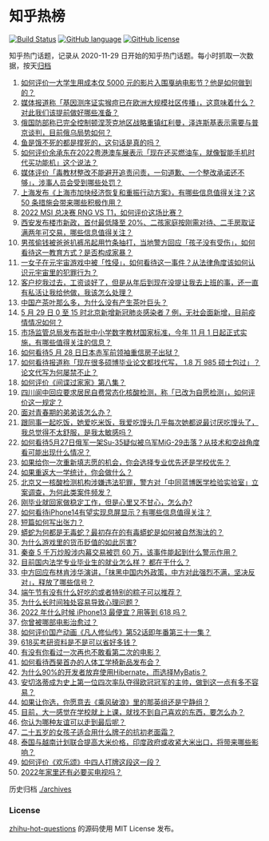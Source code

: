 # 知乎热榜
[![Build Status](https://github.com/ToWeLong/zhihu-hot-questions/workflows/CI/badge.svg)](https://github.com/ToWeLong/zhihu-hot-questions/actions)
[![GitHub language](https://img.shields.io/badge/language-golang-orange.svg)](https://golang.org/)
[![GitHub license](https://img.shields.io/github/license/ToWeLong/zhihu-hot-questions)](https://github.com/ToWeLong/zhihu-hot-questions/blob/main/LICENSE)

知乎热门话题，记录从 2020-11-29 日开始的知乎热门话题。每小时抓取一次数据，按天[归档](./archives)

<!-- BEGIN -->

1. [如何评价一大学生用成本仅 5000 元的影片入围戛纳电影节？他是如何做到的？](https://www.zhihu.com/question/534773901)
1. [媒体报道称「基因测序证实猴痘已在欧洲大规模社区传播」，这意味着什么？对此我们该提前做好哪些准备？](https://www.zhihu.com/question/535075164)
1. [俄国防部称已完全控制顿涅茨克地区战略重镇红利曼，泽连斯基表示需要与普京谈判，目前俄乌局势如何？](https://www.zhihu.com/question/535069552)
1. [鱼是饿不死的都是撑死的，这句话是真的吗？](https://www.zhihu.com/question/531704430)
1. [如何评价余承东在2022粤港澳车展表示「现在还买燃油车，就像智能手机时代买功能机」这个说法？](https://www.zhihu.com/question/535045107)
1. [媒体评价「毒教材整改不能避开追责问责，一句道歉、一个整改承诺还不够」，涉事人员会受到哪些处罚？](https://www.zhihu.com/question/535076046)
1. [上海发布《上海市加快经济恢复和重振行动方案》，有哪些信息值得关注？这 50 条措施会带来哪些积极作用？](https://www.zhihu.com/question/535100076)
1. [2022 MSI 总决赛 RNG VS T1，如何评价这场比赛？](https://www.zhihu.com/question/535102348)
1. [西安发布楼市新政，首付最低降至 20%、二孩家庭按刚需对待、二手房取证满两年可交易，哪些信息值得关注？](https://www.zhihu.com/question/535078899)
1. [男孩偷钱被爸爸扒裤吊起用竹条抽打，当地警方回应「孩子没有受伤」，如何看待这一教育方式？是否构成家暴？](https://www.zhihu.com/question/535063993)
1. [一女子在元宇宙游戏中被「性侵」，如何看待这一事件？从法律角度该如何认识元宇宙里的犯罪行为？](https://www.zhihu.com/question/535004258)
1. [客户挖我过去，工资谈好了，但是从年后到现在没提让我去上班的事，还一直有私活让我给他做，我该怎么处理？](https://www.zhihu.com/question/534887349)
1. [中国产茶叶那么多，为什么没有产生茶叶巨头？](https://www.zhihu.com/question/534217894)
1. [5 月 29 日 0 至 15 时北京新增新冠肺炎感染者 7 例，无社会面新增，目前疫情情况如何？](https://www.zhihu.com/question/535116240)
1. [市场监管总局发布首批中小学数字教材国家标准，今年 11 月 1 日起正式实施，有哪些值得关注的信息？](https://www.zhihu.com/question/535076678)
1. [如何看待5 月 28 日日本赤军前领袖重信房子出狱？](https://www.zhihu.com/question/534983472)
1. [如何看待报道称「现在很多硕博毕业论文都找代写， 1.8 万 985 硕士包过」？论文代写为何屡禁不止？](https://www.zhihu.com/question/534680508)
1. [如何评价《间谍过家家》第八集？](https://www.zhihu.com/question/535007720)
1. [四川阆中回应要求居民自费常态化核酸检测，称「已改为自愿检测」，如何评价这一规定？](https://www.zhihu.com/question/534996292)
1. [面对青春期的弟弟该怎么办？](https://www.zhihu.com/question/519136857)
1. [跟同事一起吃饭，她爱吃米饭，我爱吃馒头几乎每次她都说最讨厌吃馒头了，我总觉得不太舒服，是我太敏感吗？](https://www.zhihu.com/question/505629130)
1. [如何看待5月27日俄军一架Su-35疑似被乌军MiG-29击落？从技术和空战角度看可能出现什么情况？](https://www.zhihu.com/question/534919616)
1. [如果给你一次重新填志愿的机会，你会选择专业优先还是学校优先？](https://www.zhihu.com/question/457246703)
1. [如果重返大一学统计，你会做什么？](https://www.zhihu.com/question/531494960)
1. [北京又一核酸检测机构涉嫌违法犯罪，警方对「中同蓝博医学检验实验室」立案调查，为何此类案件频发？](https://www.zhihu.com/question/535098930)
1. [刚毕业就回家做稳定工作，但是心里又不甘心，怎么办?](https://www.zhihu.com/question/535017768)
1. [如何看待iPhone14有望实现息屏显示？有哪些信息值得关注？](https://www.zhihu.com/question/534450877)
1. [短篇如何写出张力？](https://www.zhihu.com/question/488149966)
1. [蟒蛇为何都是无毒蛇？最初存在的有毒蟒蛇是如何被自然淘汰的？](https://www.zhihu.com/question/54120744)
1. [为什么游戏里的货币贬值的如此厉害?](https://www.zhihu.com/question/534764157)
1. [秦奋 5 千万炒股涉内幕交易被罚 60 万，该事件能起到什么警示作用？](https://www.zhihu.com/question/535064495)
1. [目前国内法学专业毕业生的就业怎么样？  都在干什么？](https://www.zhihu.com/question/20925426)
1. [中方回应布林肯涉华演讲，「抹黑中国内外政策，中方对此强烈不满，坚决反对」，释放了哪些信号？](https://www.zhihu.com/question/534850355)
1. [端午节有没有什么好吃的或者特别的粽子可以推荐？](https://www.zhihu.com/question/394905152)
1. [为什么长时间独处容易导致心理问题？](https://www.zhihu.com/question/507178360)
1. [2022 年什么时候 iPhone13 最便宜？用等到 618 吗？](https://www.zhihu.com/question/514096964)
1. [你曾被哪部电影治愈过？](https://www.zhihu.com/question/525386871)
1. [如何评价国产动画《凡人修仙传》第52话即年番第三十一集？](https://www.zhihu.com/question/535077775)
1. [618买考研资料是不是可以省好多钱？](https://www.zhihu.com/question/530629949)
1. [有没有你看过一次再也不敢看第二次的电影？](https://www.zhihu.com/question/281045909)
1. [如何看待西昊首办的人体工学椅新品发布会？](https://www.zhihu.com/question/534867058)
1. [为什么90%的开发者放弃使用Hibernate，而选择MyBatis？](https://www.zhihu.com/question/532452772)
1. [安切洛蒂成为史上第一位四次率队夺得欧冠冠军的主帅，做到这一点有多不容易？](https://www.zhihu.com/question/535059390)
1. [如果让你选，你愿意去《乘风破浪》里的那英组还是宁静组？](https://www.zhihu.com/question/534803531)
1. [目前，大一感觉在学校就上上课，就找不到自己喜欢的东西，要怎么办？](https://www.zhihu.com/question/535084552)
1. [你认为哪种友谊可以走到最后呢？](https://www.zhihu.com/question/534823470)
1. [二十五岁的女孩子适合用什么牌子的抗初老面霜？](https://www.zhihu.com/question/36047537)
1. [泰国与越南计划联合提高大米价格，印度政府或收紧大米出口，将带来哪些影响？](https://www.zhihu.com/question/535017054)
1. [如何评价《欢乐颂》中四人打牌这段这一段？](https://www.zhihu.com/question/45306984)
1. [2022年家里还有必要买电视吗？](https://www.zhihu.com/question/534521303)

<!-- END -->

历史归档 [./archives](./archives)


### License
[zhihu-hot-questions](https://github.com/towelong/zhihu-hot-questions) 的源码使用 MIT License 发布。
